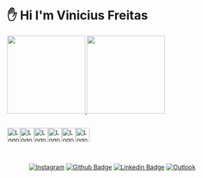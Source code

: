 ### <h1> ✋ Hi I'm Vinicius Freitas </h1>
<div>
  <a href="https://github.com/viniciusgfreitas">
  <img height="180em" src="https://github-readme-stats.vercel.app/api?username=viniciusgfreitas&show_icons=true&theme=dark&include_all_commits=true&count_private=true"/>
  <img height="180em" src="https://github-readme-stats.vercel.app/api/top-langs/?username=viniciusgfreitas&layout=compact&langs_count=7&theme=dark"/>
</div>

<div style="display: flex; margin-top:30px">
  <img
    src="https://logodownload.org/wp-content/uploads/2016/10/html5-logo-10.png" 
    alt="Logo HTML5"
    height="32" width="30">
  <img
    src="https://upload.wikimedia.org/wikipedia/commons/thumb/7/70/Devicon-css3-plain.svg/2048px-Devicon-css3-plain.svg.png" 
    alt="Logo CSS3"
    height="32" width="32">
  <img
    src="https://www.freepnglogos.com/uploads/javascript-png/javascript-vector-logo-yellow-png-transparent-javascript-vector-12.png" 
    alt="Logo JavaScript"
    height="32" width="32">
  <img
    src="https://miro.medium.com/max/816/1*mn6bOs7s6Qbao15PMNRyOA.png"
    alt="Logo TypeScript"
    height="32" width="32">
  <img
    src="https://upload.wikimedia.org/wikipedia/commons/thumb/c/cf/Angular_full_color_logo.svg/2048px-Angular_full_color_logo.svg.png"
    alt="Logo Angular"
    height="32" width="32">
  <img
    src="https://img.icons8.com/color/452/nodejs.png"
    alt="Logo NodeJs"
    height="32" width="32">
</div>

<div style="margin: 50px">

  [![Instagram](https://img.shields.io/badge/Instagram-%23E4405F.svg?style=for-the-badge&logo=Instagram&logoColor=white&link=https://www.instagram.com/meviniciusfreitas)](https://www.instagram.com/meviniciusfreitas)
  [![Github Badge](https://img.shields.io/badge/-Github-000?style=for-the-badge&logo=Github&logoColor=white&link=https://github.com/Viniciusgfreitas)](https://github.com/Viniciusgfreitas)
  [![Linkedin Badge](https://img.shields.io/badge/-LinkedIn-blue?style=for-the-badge&logo=Linkedin&logoColor=white&link=https://www.linkedin.com/in/vinicius-gon%C3%A7alves-freitas/)](https://www.linkedin.com/in/vinicius-gon%C3%A7alves-freitas/)
  [![Outlook](https://img.shields.io/badge/Outlook-0078D4?style=for-the-badge&logo=microsoft-outlook&logoColor=white&link=mailto:viniciusdevgf@outlook.com)](mailto:viniciusdevgf@outlook.com)

</div>

